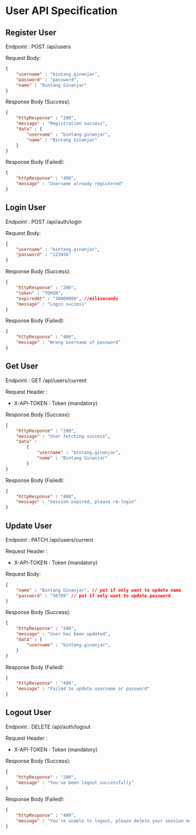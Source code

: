 # User API Specification

## Register User
Endpoint : POST /api/users

Request Body:

```json
{
    "username" : "bintang.ginanjar",
    "password" : "password",
    "name" : "Bintang Ginanjar"
}
```

Response Body (Success):

```json
{
    "httpResponse" : "200",
    "message" : "Registration success",
    "data" : {
        "username" : "bintang.ginanjar",    
        "name" : "Bintang Ginanjar"
    }
}
```

Response Body (Failed):

```json
{
    "httpResponse" : "400",
    "message" : "Username already registered"
}
```

## Login User

Endpoint : POST /api/auth/login

Request Body:

```json
{
    "username" : "bintang.ginanjar",
    "password" : "123456"
}
```

Response Body (Success):

```json
{
    "httpResponse" : "200",
    "token" : "TOKEN",
    "expiredAt" : "30000000", //miliseconds
    "message" : "Login success"
}
```

Response Body (Failed):

```json
{
    "httpResponse" : "400",
    "message" : "Wrong username of password"
}
```

## Get User

Endpoint : GET /api/users/current

Request Header :

* X-API-TOKEN : Token (mandatory)

Response Body (Success):

```json
{
    "httpResponse" : "200",
    "message" : "User fetching success",
    "data" :
        {
            "username" : "bintang.ginanjar",
            "name" : "Bintang Ginanjar"
        }    
}
```

Response Body (Failed):

```json
{
    "httpResponse" : "400",
    "message" : "Session expired, please re-login"
}
```

## Update User

Endpoint : PATCH /api/users/current

Request Header :

* X-API-TOKEN : Token (mandatory)

Request Body:

```json
{
    "name" : "Bintang Ginanjar", // put if only want to update name
    "password" : "56789" // put if only want to update password
}
```

Response Body (Success):

```json
{
    "httpResponse" : "200",
    "message" : "User has been updated",
    "data" : {
        "username" : "bintang.ginanjar",        
    }
}
```

Response Body (Failed):

```json
{
    "httpResponse" : "400",
    "message" : "Failed to update username or password"
}
```

## Logout User

Endpoint : DELETE /api/auth/logout

Request Header :

* X-API-TOKEN : Token (mandatory)

Response Body (Success):

```json
{
    "httpResponse" : "200",
    "message" : "You've been logout successfully"
}
```

Response Body (Failed):

```json
{
    "httpResponse" : "400",
    "message" : "You're unable to logout, please delete your session manually"
}
```